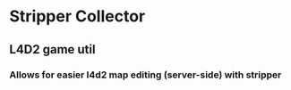 # Stripper Collector
## L4D2 game util
### Allows for easier l4d2 map editing (server-side) with stripper
